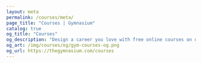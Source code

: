 ```yaml
---
layout: meta
permalink: /courses/meta/
page_title: "Courses | Gymnasium"
catalog: true
og_title: "Courses"
og_description: "Design a career you love with free online courses on design, development, accessibility, prototyping, UX, and career skills."
og_art: /img/courses/og/gym-courses-og.png
og_url: https://thegymnasium.com/courses
---
```

